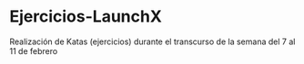 # Ejercicios-LaunchX
Realización de Katas (ejercicios) durante el transcurso de la semana del 7 al 11 de febrero
